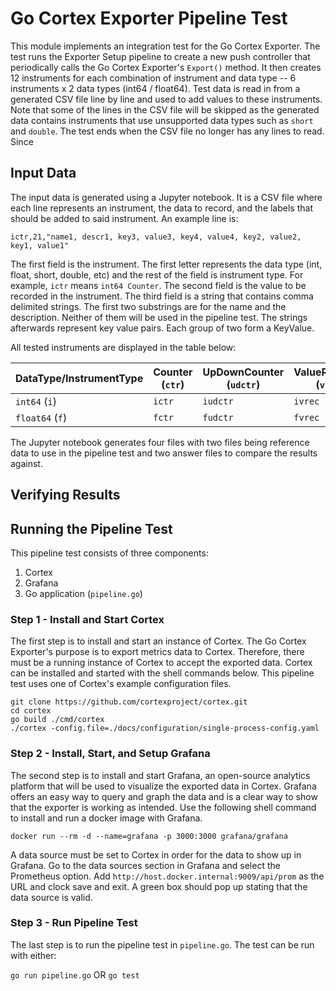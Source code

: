 # Go Cortex Exporter Pipeline Test

This module implements an integration test for the Go Cortex Exporter. The test runs the
Exporter Setup pipeline to create a new push controller that periodically calls the Go
Cortex Exporter's `Export()` method. It then creates 12 instruments for each combination
of instrument and data type -- 6 instruments x 2 data types (int64 / float64). Test data
is read in from a generated CSV file line by line and used to add values to these
instruments. Note that some of the lines in the CSV file will be skipped as the generated
data contains instruments that use unsupported data types such as `short` and `double`.
The test ends when the CSV file no longer has any lines to read. Since 

## Input Data
The input data is generated using a Jupyter notebook. It is a CSV file where each line
represents an instrument, the data to record, and the labels that should be added to said
instrument. An example line is:

`ictr,21,"name1, descr1, key3, value3, key4, value4, key2, value2, key1, value1"`

The first field is the instrument. The first letter represents the data type (int, float,
short, double, etc) and the rest of the field is instrument type. For example, `ictr`
means `int64 Counter`. The second field is the value to be recorded in the instrument. The
third field is a string that contains comma delimited strings. The first two substrings
are for the name and the description. Neither of them will be used in the pipeline test.
The strings afterwards represent key value pairs. Each group of two form a KeyValue.

All tested instruments are displayed in the table below:

| DataType/InstrumentType | Counter (`ctr`) | UpDownCounter (`udctr`) | ValueRecorder (`vrec`) | SumObserver (`sobs`) | UpDownObserver (`udobs`) | ValueObserver (`vobs`) |
|-------------------------|-----------------|-------------------------|------------------------|----------------------|--------------------------|------------------------|
| `int64` (`i`)           | `ictr`          | `iudctr`                | `ivrec`                | `isobs`              | `iudobs`                 | `ivobs`                |
| `float64` (`f`)         | `fctr`          | `fudctr`                | `fvrec`                | `fsobs`              | `fudobs`                 | `fvobs`                |

The Jupyter notebook generates four files with two files being reference data to use in the
pipeline test and two answer files to compare the results against.


## Verifying Results


## Running the Pipeline Test

This pipeline test consists of three components:
1. Cortex
2. Grafana
3. Go application (`pipeline.go`)

### Step 1 - Install and Start Cortex
The first step is to install and start an instance of Cortex. The Go Cortex Exporter's
purpose is to export metrics data to Cortex. Therefore, there must be a running instance
of Cortex to accept the exported data. Cortex can be installed and started with the shell
commands below. This pipeline test uses one of Cortex's example configuration files.

```shell
git clone https://github.com/cortexproject/cortex.git
cd cortex
go build ./cmd/cortex
./cortex -config.file=./docs/configuration/single-process-config.yaml
```

### Step 2 - Install, Start, and Setup Grafana
The second step is to install and start Grafana, an open-source analytics platform that
will be used to visualize the exported data in Cortex. Grafana offers an easy way to query
and graph the data and is a clear way to show that the exporter is working as intended.
Use the following shell command to install and run a docker image with Grafana.

```shell
docker run --rm -d --name=grafana -p 3000:3000 grafana/grafana
```

A data source must be set to Cortex in order for the data to show up in Grafana. Go to the
data sources section in Grafana and select the Prometheus option. Add
`http://host.docker.internal:9009/api/prom` as the URL and clock save and exit. A green
box should pop up stating that the data source is valid.

### Step 3 - Run Pipeline Test
The last step is to run the pipeline test in `pipeline.go`. The test can be run with
either:

`go run pipeline.go` OR `go test`

